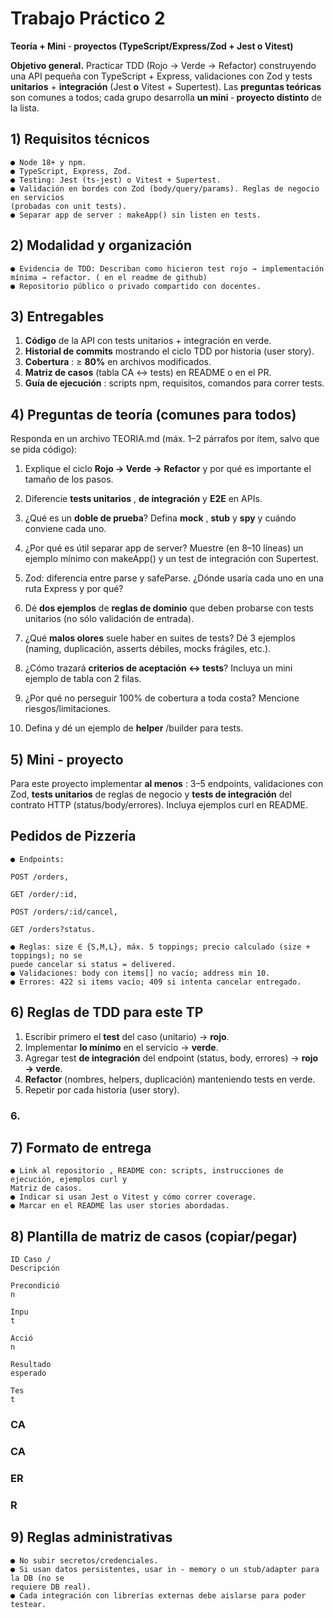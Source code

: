 # Trabajo Práctico 2

**Teoría + Mini** ‑ **proyectos (TypeScript/Express/Zod + Jest o Vitest)**

**Objetivo general.** Practicar TDD (Rojo → Verde → Refactor) construyendo una API pequeña
con TypeScript + Express, validaciones con Zod y tests **unitarios** + **integración** (Jest **o** Vitest +
Supertest). Las **preguntas teóricas** son comunes a todos; cada grupo desarrolla **un
mini** ‑ **proyecto distinto** de la lista.

## 1) Requisitos técnicos

```
● Node 18+ y npm.
● TypeScript, Express, Zod.
● Testing: Jest (ts‑jest) o Vitest + Supertest.
● Validación en bordes con Zod (body/query/params). Reglas de negocio en servicios
(probadas con unit tests).
● Separar app de server : makeApp() sin listen en tests.
```
## 2) Modalidad y organización

```
● Evidencia de TDD: Describan como hicieron test rojo → implementación
mínima → refactor. ( en el readme de github)
● Repositorio público o privado compartido con docentes.
```
## 3) Entregables

1. **Código** de la API con tests unitarios + integración en verde.
2. **Historial de commits** mostrando el ciclo TDD por historia (user story).
3. **Cobertura** : ≥ **80%** en archivos modificados.
4. **Matriz de casos** (tabla CA ↔ tests) en README o en el PR.
5. **Guía de ejecución** : scripts npm, requisitos, comandos para correr tests.

## 4) Preguntas de teoría (comunes para todos)

Responda en un archivo TEORIA.md (máx. 1–2 párrafos por ítem, salvo que se pida código):

1. Explique el ciclo **Rojo → Verde → Refactor** y por qué es importante el tamaño de los
    pasos.
2. Diferencie **tests unitarios** , **de integración** y **E2E** en APIs.
3. ¿Qué es un **doble de prueba**? Defina **mock** , **stub** y **spy** y cuándo conviene cada uno.


4. ¿Por qué es útil separar app de server? Muestre (en 8–10 líneas) un ejemplo mínimo
    con makeApp() y un test de integración con Supertest.
5. Zod: diferencia entre parse y safeParse. ¿Dónde usaría cada uno en una ruta
    Express y por qué?
6. Dé **dos ejemplos** de **reglas de dominio** que deben probarse con tests unitarios (no
    sólo validación de entrada).
7. ¿Qué **malos olores** suele haber en suites de tests? Dé 3 ejemplos (naming, duplicación,
    asserts débiles, mocks frágiles, etc.).
8. ¿Cómo trazará **criterios de aceptación ↔ tests**? Incluya un mini ejemplo de tabla con
    2 filas.
9. ¿Por qué no perseguir 100% de cobertura a toda costa? Mencione riesgos/limitaciones.
10. Defina y dé un ejemplo de **helper** /builder para tests.

## 5) Mini ‑ proyecto

Para este proyecto implementar **al menos** : 3–5 endpoints, validaciones con Zod, **tests unitarios**
de reglas de negocio y **tests de integración** del contrato HTTP (status/body/errores). Incluya
ejemplos curl en README.

## Pedidos de Pizzería

```
● Endpoints:
```
```
POST /orders,
```
```
GET /order/:id,
```
```
POST /orders/:id/cancel,
```
```
GET /orders?status.
```
```
● Reglas: size ∈ {S,M,L}, máx. 5 toppings; precio calculado (size + toppings); no se
puede cancelar si status = delivered.
● Validaciones: body con items[] no vacío; address min 10.
● Errores: 422 si items vacío; 409 si intenta cancelar entregado.
```
## 6) Reglas de TDD para este TP

1. Escribir primero el **test** del caso (unitario) → **rojo**.
2. Implementar **lo mínimo** en el servicio → **verde**.
3. Agregar test **de integración** del endpoint (status, body, errores) → **rojo → verde**.
4. **Refactor** (nombres, helpers, duplicación) manteniendo tests en verde.
5. Repetir por cada historia (user story).


### 6.

## 7) Formato de entrega

```
● Link al repositorio , README con: scripts, instrucciones de ejecución, ejemplos curl y
Matriz de casos.
● Indicar si usan Jest o Vitest y cómo correr coverage.
● Marcar en el README las user stories abordadas.
```
## 8) Plantilla de matriz de casos (copiar/pegar)

```
ID Caso /
Descripción
```
```
Precondició
n
```
```
Inpu
t
```
```
Acció
n
```
```
Resultado
esperado
```
```
Tes
t
```
### CA

### CA

### ER

### R

## 9) Reglas administrativas

```
● No subir secretos/credenciales.
● Si usan datos persistentes, usar in ‑ memory o un stub/adapter para la DB (no se
requiere DB real).
● Cada integración con librerías externas debe aislarse para poder testear.
```

